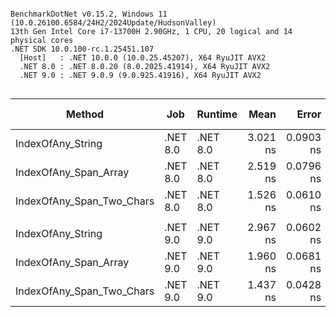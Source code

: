 ```

BenchmarkDotNet v0.15.2, Windows 11 (10.0.26100.6584/24H2/2024Update/HudsonValley)
13th Gen Intel Core i7-13700H 2.90GHz, 1 CPU, 20 logical and 14 physical cores
.NET SDK 10.0.100-rc.1.25451.107
  [Host]   : .NET 10.0.0 (10.0.25.45207), X64 RyuJIT AVX2
  .NET 8.0 : .NET 8.0.20 (8.0.2025.41914), X64 RyuJIT AVX2
  .NET 9.0 : .NET 9.0.9 (9.0.925.41916), X64 RyuJIT AVX2


```
| Method                    | Job      | Runtime  | Mean     | Error     | StdDev    | Ratio | RatioSD | Allocated | Alloc Ratio |
|-------------------------- |--------- |--------- |---------:|----------:|----------:|------:|--------:|----------:|------------:|
| IndexOfAny_String         | .NET 8.0 | .NET 8.0 | 3.021 ns | 0.0903 ns | 0.1352 ns |  1.00 |    0.06 |         - |          NA |
| IndexOfAny_Span_Array     | .NET 8.0 | .NET 8.0 | 2.519 ns | 0.0796 ns | 0.1166 ns |  0.84 |    0.05 |         - |          NA |
| IndexOfAny_Span_Two_Chars | .NET 8.0 | .NET 8.0 | 1.526 ns | 0.0610 ns | 0.0875 ns |  0.51 |    0.04 |         - |          NA |
|                           |          |          |          |           |           |       |         |           |             |
| IndexOfAny_String         | .NET 9.0 | .NET 9.0 | 2.967 ns | 0.0602 ns | 0.0563 ns |  1.00 |    0.03 |         - |          NA |
| IndexOfAny_Span_Array     | .NET 9.0 | .NET 9.0 | 1.960 ns | 0.0681 ns | 0.0885 ns |  0.66 |    0.03 |         - |          NA |
| IndexOfAny_Span_Two_Chars | .NET 9.0 | .NET 9.0 | 1.437 ns | 0.0428 ns | 0.0379 ns |  0.48 |    0.02 |         - |          NA |
